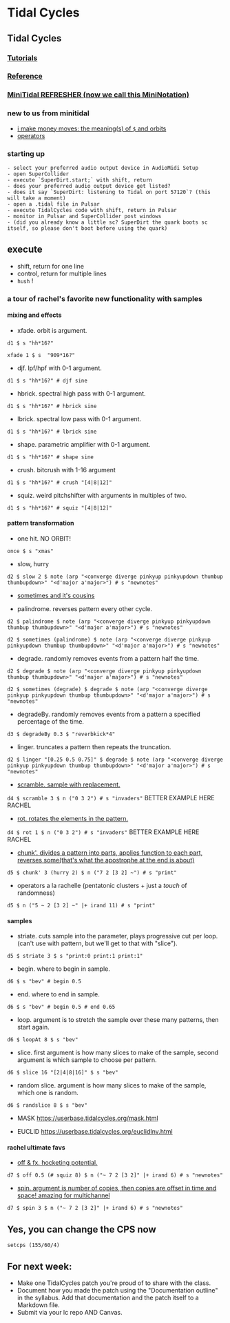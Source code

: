 # Tidal Cycles

## Tidal Cycles
### [Tutorials](https://tidalcycles.org/docs/patternlib/tutorials/course1)
### [Reference](https://tidalcycles.org/docs/reference/cycles)

### [MiniTidal REFRESHER (now we call this MiniNotation)](https://tidalcycles.org/docs/reference/mini_notation)

### new to us from minitidal
- [i make money moves: the meaning(s) of `$` and orbits](https://tidalcycles.org/docs/innards/meaning_of_dollar)
- [operators](https://tidalcycles.org/docs/reference/pattern_structure)
### starting up
    - select your preferred audio output device in AudioMidi Setup
    - open SuperCollider
    - execute `SuperDirt.start;` with shift, return
    - does your preferred audio output device get listed?
    - does it say `SuperDirt: listening to Tidal on port 57120`? (this will take a moment)
    - open a .tidal file in Pulsar
    - execute TidalCycles code with shift, return in Pulsar
    - monitor in Pulsar and SuperCollider post windows
    - (did you already know a little sc? SuperDirt the quark boots sc itself, so please don't boot before using the quark)

## execute
  - shift, return for one line
  - control, return for multiple lines
  - `hush` !

### a tour of rachel's favorite new functionality with samples
#### mixing and effects
- xfade. orbit is argument.

`d1 $ s "hh*16?"`

`xfade 1 $ s  "909*16?"`

- djf. lpf/hpf with 0-1 argument.

`d1 $ s "hh*16?" # djf sine`

- hbrick. spectral high pass with 0-1 argument.

`d1 $ s "hh*16?" # hbrick sine`

- lbrick. spectral low pass with 0-1 argument.

`d1 $ s "hh*16?" # lbrick sine`

- shape. parametric amplifier with 0-1 argument.

`d1 $ s "hh*16?" # shape sine`

- crush. bitcrush with 1-16 argument

`d1 $ s "hh*16?" # crush "[4|8|12]"`

- squiz. weird pitchshifter with arguments in multiples of two.

`d1 $ s "hh*16?" # squiz "[4|8|12]"`

#### pattern transformation

- one hit. NO ORBIT!

`once $ s "xmas"`

- slow, hurry

`d2 $ slow 2 $ note (arp "<converge diverge pinkyup pinkyupdown thumbup thumbupdown>" "<d'major a'major>") # s "newnotes"`

- [sometimes and it's cousins](https://tidalcycles.org/docs/reference/randomness/#the-sometimes-family)

- palindrome. reverses pattern every other cycle.

`d2 $ palindrome $ note (arp "<converge diverge pinkyup pinkyupdown thumbup thumbupdown>" "<d'major a'major>") # s "newnotes"`

`d2 $ sometimes (palindrome) $ note (arp "<converge diverge pinkyup pinkyupdown thumbup thumbupdown>" "<d'major a'major>") # s "newnotes"`

- degrade. randomly removes events from a pattern half the time.

`d2 $ degrade $ note (arp "<converge diverge pinkyup pinkyupdown thumbup thumbupdown>" "<d'major a'major>") # s "newnotes"`

`d2 $ sometimes (degrade) $ degrade $ note (arp "<converge diverge pinkyup pinkyupdown thumbup thumbupdown>" "<d'major a'major>") # s "newnotes"`

- degradeBy. randomly removes events from a pattern a specified percentage of the time.

`d3 $ degradeBy 0.3 $ "reverbkick*4"`

- linger. truncates a pattern then repeats the truncation.

`d2 $ linger "[0.25 0.5 0.75]" $ degrade $ note (arp "<converge diverge pinkyup pinkyupdown thumbup thumbupdown>" "<d'major a'major>") # s "newnotes"`

- [scramble. sample with replacement.](https://tidalcycles.org/docs/reference/alteration/#scramble)

`d4 $ scramble 3 $ n ("0 3 2") # s "invaders"` BETTER EXAMPLE HERE RACHEL

- [rot. rotates the elements in the pattern.](https://tidalcycles.org/docs/reference/alteration/#rot)

`d4 $ rot 1 $ n ("0 3 2") # s "invaders"` BETTER EXAMPLE HERE RACHEL

- [chunk'. divides a pattern into parts, applies function to each part, reverses some(that's what the apostrophe at the end is about)](https://tidalcycles.org/docs/reference/alteration/#chunk-1)

`d5 $ chunk' 3 (hurry 2) $ n ("7 2 [3 2] ~") # s "print"`  

- operators a la rachelle (pentatonic clusters + just a *touch* of randomness)

`d5 $ n ("5 ~ 2 [3 2] ~" |+ irand 11) # s "print"`

#### samples

- striate. cuts sample into the parameter, plays progressive cut per loop. (can't use with pattern, but we'll get to that with "slice").

`d5 $ striate 3 $ s "print:0 print:1 print:1"`

- begin. where to begin in sample.

`d6 $ s "bev" # begin 0.5`

- end. where to end in sample.

`d6 $ s "bev" # begin 0.5 # end 0.65`

- loop. argument is to stretch the sample over these many patterns, then start again.

`d6 $ loopAt 8 $ s "bev"`

- slice. first argument is how many slices to make of the sample, second argument is which sample to choose per pattern.

`d6 $ slice 16 "[2|4|8|16]" $ s "bev"`

- random slice. argument is how many slices to make of the sample, which one is random.

`d6 $ randslice 8 $ s "bev"`

- MASK https://userbase.tidalcycles.org/mask.html

- EUCLID https://userbase.tidalcycles.org/euclidInv.html

#### rachel ultimate favs
- [off & fx. hocketing potential.](https://tidalcycles.org/docs/reference/time/#off)

`d7 $ off 0.5 (# squiz 8) $ n ("~ 7 2 [3 2]" |+ irand 6) # s "newnotes"`

- [spin. argument is number of copies, then copies are offset in time and space! amazing for multichannel](https://tidalcycles.org/docs/reference/time/#spin)

`d7 $ spin 3 $ n ("~ 7 2 [3 2]" |+ irand 6) # s "newnotes"`

## Yes, you can change the CPS now

`setcps (155/60/4)`

## For next week:
- Make one TidalCycles patch you're proud of to share with the class.
- Document how you made the patch using the "Documentation outline" in the syllabus. Add that documentation and the patch itself to a Markdown file.
- Submit via your lc repo AND Canvas.
